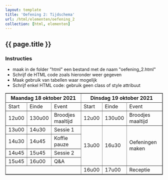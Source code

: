```yaml
---
layout: template
title: 'Oefening 2: Tijdschema'
url: /html/elementen/oefening_2
collection: [html, elementen]
---
```


## {{ page.title }}

<div class="highlight">
    <h3>Instructies</h3>
    <ul>
        <li>maak in de folder "html" een bestand met de naam "oefening_2.html"</li>
        <li>Schrijf de HTML code zoals hieronder weer gegeven</li>
        <li>Maak gebruik van tabellen waar mogelijk</li>
        <li>Schrijf enkel HTML code: gebruik geen class of style attribuut</li>
    </ul>
</div>

<table border="1" cellpadding="10">
    <tr>
        <th colspan="3">Maandag 18 oktober 2021</th>
        <th colspan="3">Dinsdag 19 oktober 2021</th>
    <tr>
    <tr>
        <td>Start</td>
        <td>Einde</td>
        <td>Event</td>
        <td>Start</td>
        <td>Einde</td>
        <td>Event</td>
    </tr>
    <tr>
        <td>12u00</td>
        <td>130u00</td>
        <td>Broodjes maaltijd</td>
        <td>12u00</td>
        <td>130u00</td>
        <td>Broodjes maaltijd</td>
    </tr>
    <tr>
        <td>13u00</td>
        <td>14u30</td>
        <td>Sessie 1</td>
        <td rowspan="4">13u00</td>
        <td rowspan="4">16u30</td>
        <td rowspan="4">Oefeningen maken</td>
    </tr>
    <tr>
        <td>14u30</td>
        <td>14u45</td>
        <td>Koffie pauze</td>
    </tr>
    <tr>
        <td>14u45</td>
        <td>15u45</td>
        <td>Sessie 2</td>
    </tr>
    <tr>
        <td>15u45</td>
        <td>16u00</td>
        <td>Q&A</td>
    </tr>
    <tr>
        <td colspan="3"></td>
        <td>16u00</td>
        <td>17u00</td>
        <td>Receptie</td>
    </tr>
</table>